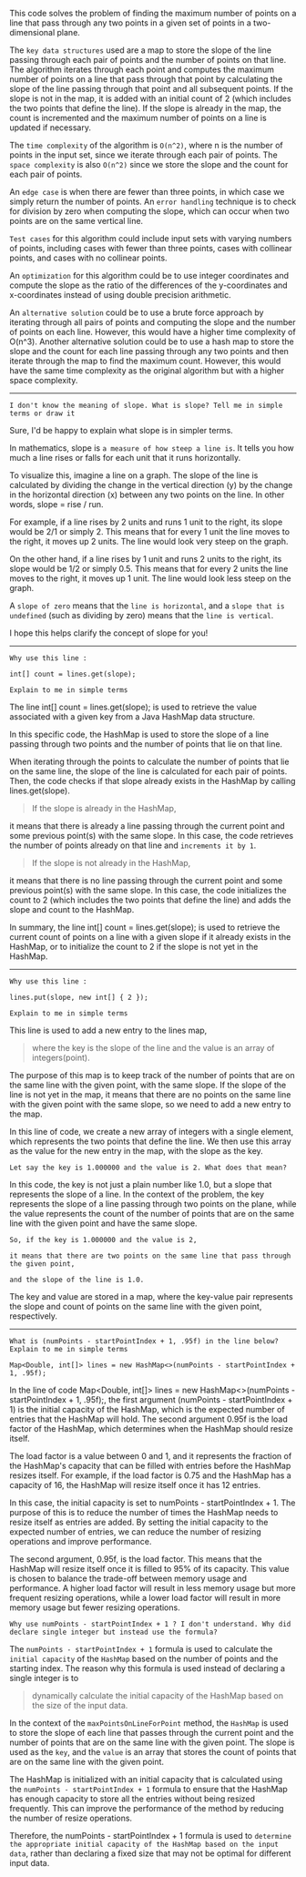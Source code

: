 This code solves the problem of finding the maximum number of points on a line that pass through any two points in a given set of points in a two-dimensional plane.

The `key data structures` used are a map to store the slope of the line passing through each pair of points and the number of points on that line. The algorithm iterates through each point and computes the maximum number of points on a line that pass through that point by calculating the slope of the line passing through that point and all subsequent points. If the slope is not in the map, it is added with an initial count of 2 (which includes the two points that define the line). If the slope is already in the map, the count is incremented and the maximum number of points on a line is updated if necessary.

The `time complexity` of the algorithm is `O(n^2)`, where n is the number of points in the input set, since we iterate through each pair of points. The `space complexity` is also `O(n^2)` since we store the slope and the count for each pair of points.

An `edge case` is when there are fewer than three points, in which case we simply return the number of points. An `error handling` technique is to check for division by zero when computing the slope, which can occur when two points are on the same vertical line.

`Test cases` for this algorithm could include input sets with varying numbers of points, including cases with fewer than three points, cases with collinear points, and cases with no collinear points.

An `optimization` for this algorithm could be to use integer coordinates and compute the slope as the ratio of the differences of the y-coordinates and x-coordinates instead of using double precision arithmetic.

An `alternative solution` could be to use a brute force approach by iterating through all pairs of points and computing the slope and the number of points on each line. However, this would have a higher time complexity of O(n^3). Another alternative solution could be to use a hash map to store the slope and the count for each line passing through any two points and then iterate through the map to find the maximum count. However, this would have the same time complexity as the original algorithm but with a higher space complexity.

___

```
I don't know the meaning of slope. What is slope? Tell me in simple terms or draw it
```
Sure, I'd be happy to explain what slope is in simpler terms.

In mathematics, slope is `a measure of how steep a line is`. It tells you how much a line rises or falls for each unit that it runs horizontally.

To visualize this, imagine a line on a graph. The slope of the line is calculated by dividing the change in the vertical direction (y) by the change in the horizontal direction (x) between any two points on the line. In other words, slope = rise / run.

For example, if a line rises by 2 units and runs 1 unit to the right, its slope would be 2/1 or simply 2. This means that for every 1 unit the line moves to the right, it moves up 2 units. The line would look very steep on the graph.

On the other hand, if a line rises by 1 unit and runs 2 units to the right, its slope would be 1/2 or simply 0.5. This means that for every 2 units the line moves to the right, it moves up 1 unit. The line would look less steep on the graph.

A `slope of zero` means that the `line is horizontal`, and a `slope that is undefined` (such as dividing by zero) means that the `line is vertical`.

I hope this helps clarify the concept of slope for you!

___


```
Why use this line :

int[] count = lines.get(slope);

Explain to me in simple terms
```
The line int[] count = lines.get(slope); is used to retrieve the value associated with a given key from a Java HashMap data structure.

In this specific code, the HashMap is used to store the slope of a line passing through two points and the number of points that lie on that line.

When iterating through the points to calculate the number of points that lie on the same line, the slope of the line is calculated for each pair of points. Then, the code checks if that slope already exists in the HashMap by calling lines.get(slope).

> If the slope is already in the HashMap, 

it means that there is already a line passing through the current point and some previous point(s) with the same slope. In this case, the code retrieves the number of points already on that line and `increments it by 1`.

> If the slope is not already in the HashMap, 

it means that there is no line passing through the current point and some previous point(s) with the same slope. In this case, the code initializes the count to 2 (which includes the two points that define the line) and adds the slope and count to the HashMap.

In summary, the line int[] count = lines.get(slope); is used to retrieve the current count of points on a line with a given slope if it already exists in the HashMap, or to initialize the count to 2 if the slope is not yet in the HashMap.

___

```
Why use this line :

lines.put(slope, new int[] { 2 });

Explain to me in simple terms
```
This line is used to add a new entry to the lines map, 
> where the key is the slope of the line and the value is an array of integers(point).

The purpose of this map is to keep track of the number of points that are on the same line with the given point, with the same slope. If the slope of the line is not yet in the map, it means that there are no points on the same line with the given point with the same slope, so we need to add a new entry to the map.

In this line of code, we create a new array of integers with a single element, which represents the two points that define the line. We then use this array as the value for the new entry in the map, with the slope as the key.

```
Let say the key is 1.000000 and the value is 2. What does that mean?
```
In this code, the key is not just a plain number like 1.0, but a slope that represents the slope of a line. In the context of the problem, the key represents the slope of a line passing through two points on the plane, while the value represents the count of the number of points that are on the same line with the given point and have the same slope.
```
So, if the key is 1.000000 and the value is 2, 

it means that there are two points on the same line that pass through the given point, 

and the slope of the line is 1.0. 
```
The key and value are stored in a map, where the key-value pair represents the slope and count of points on the same line with the given point, respectively.

___

```
What is (numPoints - startPointIndex + 1, .95f) in the line below? Explain to me in simple terms

Map<Double, int[]> lines = new HashMap<>(numPoints - startPointIndex + 1, .95f);
```

In the line of code Map<Double, int[]> lines = new HashMap<>(numPoints - startPointIndex + 1, .95f);, the first argument (numPoints - startPointIndex + 1) is the initial capacity of the HashMap, which is the expected number of entries that the HashMap will hold. The second argument 0.95f is the load factor of the HashMap, which determines when the HashMap should resize itself.

The load factor is a value between 0 and 1, and it represents the fraction of the HashMap's capacity that can be filled with entries before the HashMap resizes itself. For example, if the load factor is 0.75 and the HashMap has a capacity of 16, the HashMap will resize itself once it has 12 entries.

In this case, the initial capacity is set to numPoints - startPointIndex + 1. The purpose of this is to reduce the number of times the HashMap needs to resize itself as entries are added. By setting the initial capacity to the expected number of entries, we can reduce the number of resizing operations and improve performance.

The second argument, 0.95f, is the load factor. This means that the HashMap will resize itself once it is filled to 95% of its capacity. This value is chosen to balance the trade-off between memory usage and performance. A higher load factor will result in less memory usage but more frequent resizing operations, while a lower load factor will result in more memory usage but fewer resizing operations.

```
Why use numPoints - startPointIndex + 1 ? I don't understand. Why did declare single integer but instead use the formula?
```
The `numPoints - startPointIndex + 1` formula is used to calculate the `initial capacity` of the `HashMap` based on the number of points and the starting index. The reason why this formula is used instead of declaring a single integer is to 

> dynamically calculate the initial capacity of the HashMap based on the size of the input data.

In the context of the `maxPointsOnLineForPoint` method, the `HashMap` is used to store the slope of each line that passes through the current point and the number of points that are on the same line with the given point. The slope is used as the `key`, and the `value` is an array that stores the count of points that are on the same line with the given point.

The HashMap is initialized with an initial capacity that is calculated using the `numPoints - startPointIndex + 1` formula to ensure that the HashMap has enough capacity to store all the entries without being resized frequently. This can improve the performance of the method by reducing the number of resize operations.

Therefore, the numPoints - startPointIndex + 1 formula is used to `determine the appropriate initial capacity of the HashMap based on the input data`, rather than declaring a fixed size that may not be optimal for different input data.